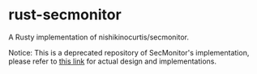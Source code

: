 # rust-secmonitor
A Rusty implementation of nishikinocurtis/secmonitor.

Notice: This is a deprecated repository of SecMonitor's implementation, please refer to [this link](https://gitlab.eduxiji.net/QiutongM/project788067-121454/) for actual design and implementations.
